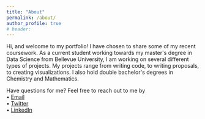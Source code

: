 ```yaml
---
title: "About"
permalink: /about/
author_profile: true
# header:
---
```


Hi, and welcome to my portfolio! I have chosen to share some of my recent coursework. As a current student working towards my master's degree in Data Science from Bellevue University, I am working on several different types of projects. My projects range from writing code, to writing proposals, to creating visualizations. I also hold double bachelor's degrees in Chemistry and Mathematics. 

Have questions for me? Feel free to reach out to me by   
• [Email](mailto:joichuketterer@gmail.com)  
• [Twitter](https://twitter.com/jckett)  
• [LinkedIn](https://www.linkedin.com/in/lucindajoichuketterer/)
